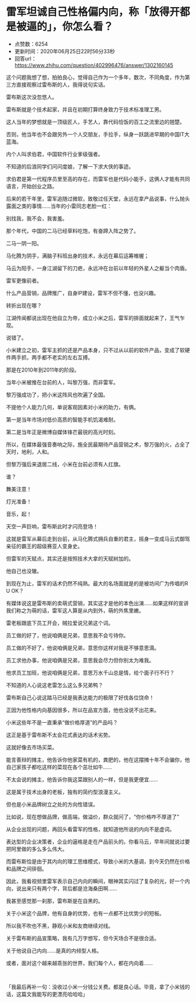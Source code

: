 # 雷军坦诚自己性格偏内向，称「放得开都是被逼的」，你怎么看？
- 点赞数：6254
- 更新时间：2020年06月25日22时56分33秒
- 回答url：https://www.zhihu.com/question/402996476/answer/1302160145
<body>
 <p data-pid="Nc6onw7D">这个问题我想了想，拍拍良心，觉得自己作为一个多年，数次，不同角度，作为第三方直接观察过雷布斯的人，我得说句实话。</p>
 <p data-pid="ZzCl46Ep">雷布斯这次没忽悠人。</p>
 <p data-pid="Q6N4rSp3">雷布斯就是个技术起家，并且在初期打算终身致力于技术标准理工男。</p>
 <p data-pid="eAHfCHkC">这人当年的梦想就是一顶级匠人，手艺人，靠代码恰饭的百工之流里边的翘楚。</p>
 <p data-pid="A2sDgWop">否则，他当年也不会跟另外一个人交朋友，手拉手，纵身一跃跳进早期的中国IT大蓝海。</p>
 <p data-pid="PAJEg-XC">内个人叫求伯君，中国软件行业爹级强者。</p>
 <p data-pid="-TIpF7hC">不知道的后浪同学们问问度娘，了解一下求大侠的事迹。</p>
 <p data-pid="Cvth5GdL">求伯君是第一代程序员里至高的存在，而雷军也是代码小能手，这俩人才能有共同语言，开始创业之路。</p>
 <p data-pid="kO-mFUAT">后来的若干年里，雷军追随过微软，致敬过任天堂，永远在拿产品说事，什么抛头露面之类的事情……当年的小雷同志老脸一红：</p>
 <p data-pid="qQRf3K6f">别找我，我不会，我害羞。</p>
 <p data-pid="wlWTWWcM">那个年代，中国的二马已经草料吃饱，有奋蹄入阵之势了。</p>
 <p data-pid="HAa8M9fk">二马一阴一阳。</p>
 <p data-pid="Vs0B3Evk">马化腾为阴手，满脑子科班出身的技术，永远在幕后运筹帷幄；</p>
 <p data-pid="uQndiQXc">马云为阳手，一身江湖留下的刀疤，永远冲在台前以年轻的外星人之躯当个肉盾。</p>
 <p data-pid="v83PXutX">雷军更像前者。</p>
 <p data-pid="9fHIiG89">什么产品营销，品牌推广，自身IP建设，雷军不但不懂，也没兴趣。</p>
 <p data-pid="wWKU1Jjg">转折出现在哪？</p>
 <p data-pid="rR6skcPQ">江湖传闻都说出现在他自立为帝，成立小米之后，雷军的排面就起来了，王气乍现。</p>
 <p data-pid="uBSstbO0">说错了。</p>
 <p data-pid="IxhARVu3">小米建立之初，雷军主抓的还是产品本身，只不过从以前的软件产品，变成了软硬件两手抓，两手都不老实的左右互搏。</p>
 <p data-pid="ua0ZpGkA">那是在2010年到2011年的阶段。</p>
 <p data-pid="oJ5AF1xo">当年小米被推在台前的人，叫黎万强，而非雷军。</p>
 <p data-pid="8lFznifD">黎万强成功了，把小米这阵风也吹遍了全国。</p>
 <p data-pid="OWpwy8j3">不提他个人能力几何，单说客观因素对小米的助力，有俩。</p>
 <p data-pid="WXX36f6t">第一是当年市场对低价高质的智能手机饥渴难耐。</p>
 <p data-pid="-Ls_RZI6">第二是当年正是微博自媒体锋芒最锐的高光时刻。</p>
 <p data-pid="yvzzMnMG">所以，在媒体最强音奏响之际，施全民最期待产品营销之术，黎万强的火，占全了天时，地利，人和。</p>
 <p data-pid="Q1vAmMv8">但黎万强后来退居二线，小米在台前必须有人扛旗。</p>
 <p data-pid="9yxak8hc">谁？</p>
 <p data-pid="EA7M2TL9">舞美注意！</p>
 <p data-pid="PvloK0NJ">灯光准备！</p>
 <p data-pid="pLSOwd44">音乐，起！</p>
 <p data-pid="MYMfnoBm">天空一声巨响，雷布斯此时才闪亮登场！</p>
 <p data-pid="fBPdtjI-">这就是雷军从幕后走到台前，从马化腾式拥兵自重的君主，摇身一变成马云式御驾亲征的霸王的超级赛亚人变身史。</p>
 <p data-pid="W1sOf_Ja">但雷军的天赋点，其实还是按照技术大拿的天赋树加的。</p>
 <p data-pid="5i6IYidZ">他自己也没辙。</p>
 <p data-pid="vngyvqyu">到现在为止，雷军的话术仍然不纯熟。最大的名场面就是的是被坊间广为传唱的R U OK？</p>
 <p data-pid="I7HQQ7yU">有媒体说这是雷布斯的卖萌式营销，其实这才是他的本色出演……如果这样的宣讲我们称之为萌的话，雷军这人算是从内到外，萌的外焦里嫩。</p>
 <p data-pid="cySjKfNi">雷老板跟底下员工开会，贼拉爱说兄弟这个词。</p>
 <p data-pid="11ikyMzB">员工做的好了，他说咱俩是兄弟，意思我不会亏待你。</p>
 <p data-pid="A1HLkJea">员工做的不好了，他说咱俩是兄弟，意思你这样对我是不够意思滴。</p>
 <p data-pid="aoCGg96Y">员工求他办事，他说咱俩是兄弟，意思我会尽力但你别太为难我。</p>
 <p data-pid="r0CpnlJQ">他求员工加班，他说咱俩是兄弟，意思万水千山总是情，给个面子行不行？</p>
 <p data-pid="td-Ebq0r">不知道的人心说这老雷怎么这么多兄弟鸭？</p>
 <p data-pid="_jk_RNQW">雷布斯自己心说这踏马已经是我表达能力的极限了好伐各位饶命！</p>
 <p data-pid="HdjmwfIa">正因为他性格内向基因很多，所以在品宣方面，他也没说不出花来。</p>
 <p data-pid="ziPzZMuh">小米这些年不是一直秉承“做价格厚道”的产品吗？</p>
 <p data-pid="F4gLlQE9">这正是基于雷布斯不太会花式表达的话术劣势。</p>
 <p data-pid="TvO6OOKg">这就好像去市场买菜。</p>
 <p data-pid="TDsKTatU">能言善辩的摊主，他告诉你他家菜有机的，粪肥的，他在这摆摊十年不会骗你，他自己家孩子都吃这样的菜现在各个茁壮如牛……</p>
 <p data-pid="Rj-YBp5I">不太会说的摊主，他告诉你我这菜跟别人的一样，但是我更便宜……</p>
 <p data-pid="tUdoni2C">这是属于技术出身的老板，独有的简约型浪漫主义。</p>
 <p data-pid="mQrNLFQ8">但也是小米品牌树立之处的方向性错误。</p>
 <p data-pid="69nueUVF">比如说，现在想做品牌，做高端，做溢价，群众就问了，“你价格咋不厚道了”</p>
 <p data-pid="ulJ-IucI">从企业出现的问题，再回头看雷军的性格，就知道他所说的内向不是虚词。</p>
 <p data-pid="inBVi5pr">表达型的企业决策者，企业的逼格是走在产品前头的。你看马云，早年间就说过要把阿里做的多么多么伟大。</p>
 <p data-pid="-IihhW_D">而雷布斯恰是由于其内向的理工思维模式，导致小米的大基调，到今天仍然在价格和品牌之间徘徊。</p>
 <p data-pid="OkRxnlj0">因此，我看视频里雷军表示自己内向的瞬间，眼神其实闪过了复杂的光，好一个内向，说出来只有两个字，背后都是沧海桑田啊……</p>
 <p data-pid="JBKzI9Nk">我甚至感觉那一刹那，雷布斯是在自黑的。</p>
 <p data-pid="5BppXC5y">关于小米这个品牌，他有自身的优势，也有一点都不比优势少的短板。</p>
 <p data-pid="ur8al83x">所以我不吹也不黑，静观小米和友商继续对线。</p>
 <p data-pid="Md_BRnis">关于雷布斯的品宣策略，我有几万字想写，但今天场合不是很合适。</p>
 <p data-pid="V06BnACS">关于他说自己内向……是真的内倾型人格。</p>
 <p data-pid="zFA7WCA_">或者，面对这个越来越乖张的世界，我们每个人，都在内向着……</p>
 <p class="ztext-empty-paragraph"><br></p>
 <p data-pid="UJe7jO8o">「我最后再补一句：没收过小米一分钱公关费。都是良心话。毕竟，拿了小米钱的话，这篇文我能写的更漂亮哈哈哈」</p>
</body>